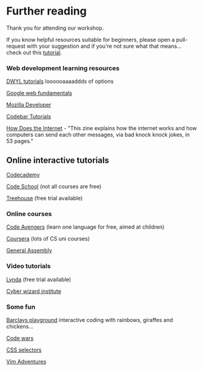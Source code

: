 # Further reading

Thank you for attending our workshop.

If you know helpful resources suitable for beginners, please open a pull-request with your suggestion and if you're not sure what that means... check out this [tutorial](https://guides.github.com/activities/hello-world/).


### Web development learning resources

[DWYL tutorials](https://github.com/dwyl) loooooaaaaddds of options

[Google web fundamentals](https://developers.google.com/web/fundamentals/)

[Mozilla Developer](https://developer.mozilla.org/en-US/docs/Learn)

[Codebar Tutorials](http://tutorials.codebar.io/)

[How Does the Internet](https://shop.bubblesort.io/products/how-does-the-internet-zine) - "This zine explains how the internet works and how computers can send each other messages, via bad knock knock jokes, in 53 pages."


## Online interactive tutorials

[Codecademy](https://www.codecademy.com/)

[Code School](https://www.codeschool.com/) (not all courses are free)

[Treehouse](https://teamtreehouse.com/) (free trial available)


### Online courses

[Code Avengers](https://www.codeavengers.com/) (learn one language for free, aimed at children)

[Coursera](https://www.coursera.org/browse/computer-science?languages=en) (lots of CS uni courses)

[General Assembly](https://dash.generalassemb.ly/)

### Video tutorials

[Lynda](http://www.lynda.com) (free trial available)

[Cyber wizard institute](http://cyber.wizard.institute/)

### Some fun

[Barclays playground](http://barclayscodeplayground.co.uk/) interactive coding with rainbows, giraffes and chickens...

[Code wars](https://www.codewars.com/)

[CSS selectors](http://flukeout.github.io/)

[Vim Adventures](http://vim-adventures.com/)

